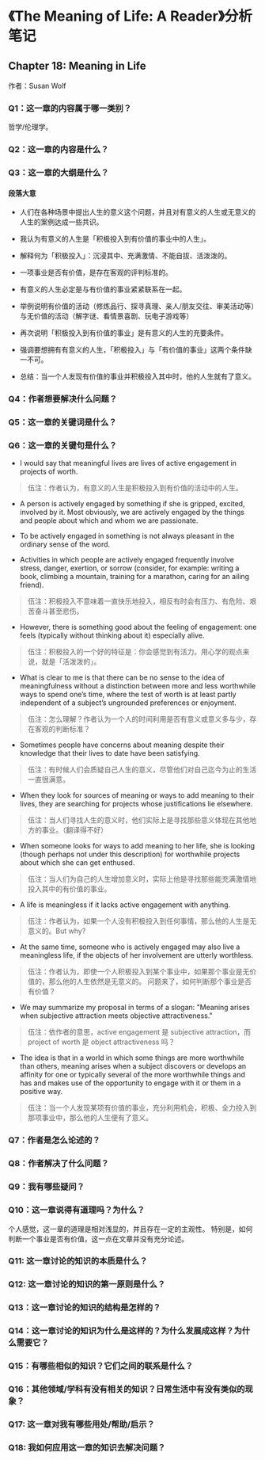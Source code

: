 # 《The Meaning of Life: A Reader》分析笔记

## Chapter 18: Meaning in Life

作者：Susan Wolf

### Q1：这一章的内容属于哪一类别？

哲学/伦理学。

### Q2：这一章的内容是什么？

### Q3：这一章的大纲是什么？

#### 段落大意

- 人们在各种场景中提出人生的意义这个问题，并且对有意义的人生或无意义的人生的案例达成一些共识。

- 我认为有意义的人生是「积极投入到有价值的事业中的人生」。

- 解释何为「积极投入」：沉浸其中、充满激情、不能自拔、活泼泼的。

- 一项事业是否有价值，是存在客观的评判标准的。

- 有意义的人生必定是与有价值的事业紧紧联系在一起。

- 举例说明有价值的活动（修炼品行、探寻真理、亲人/朋友交往、审美活动等）与无价值的活动（解字谜、看情景喜剧、玩电子游戏等）

- 再次说明「积极投入到有价值的事业」是有意义的人生的充要条件。

- 强调要想拥有有意义的人生，「积极投入」与「有价值的事业」这两个条件缺一不可。

- 总结：当一个人发现有价值的事业并积极投入其中时，他的人生就有了意义。

### Q4：作者想要解决什么问题？

### Q5：这一章的关键词是什么？

### Q6：这一章的关键句是什么？

- I would say that meaningful lives are lives of active engagement in projects of worth.

> 伍注：作者认为，有意义的人生是积极投入到有价值的活动中的人生。

- A person is actively engaged by something if she is gripped, excited, involved by it.
  Most obviously, we are actively engaged by the things and people about which and whom we are passionate.

- To be actively engaged in something is not always pleasant in the ordinary sense of the word.

- Activities in which people are actively engaged frequently involve stress, danger, exertion, or sorrow
  (consider, for example: writing a book, climbing a mountain, training for a marathon, caring for an ailing friend).

> 伍注：积极投入不意味着一直快乐地投入，相反有时会有压力、有危险、艰苦奋斗甚至悲伤。

- However, there is something good about the feeling of engagement:
  one feels (typically without thinking about it) especially alive.

> 伍注：积极投入的一个好的特征是：你会感觉到有活力。用心学的观点来说，就是「活泼泼的」。

- What is clear to me is that there can be no sense to the idea of meaningfulness without a distinction between more and less worthwhile ways to spend one’s time,
  where the test of worth is at least partly independent of a subject’s ungrounded preferences or enjoyment.

> 伍注：怎么理解？作者认为一个人的时间利用是否有意义或意义多与少，存在客观的判断标准？

- Sometimes people have concerns about meaning despite their knowledge that their lives to date have been satisfying.

> 伍注：有时候人们会质疑自己人生的意义，尽管他们对自己迄今为止的生活一直很满意。

- When they look for sources of meaning or ways to add meaning to their lives,
  they are searching for projects whose justifications lie elsewhere.

> 伍注：当人们寻找人生的意义时，他们实际上是寻找那些意义体现在其他地方的事业。（翻译得不好）

- When someone looks for ways to add meaning to her life,
  she is looking (though perhaps not under this description) for worthwhile projects about which she can get enthused.

> 伍注：当人们为自己的人生增加意义时，实际上他是寻找那些能充满激情地投入其中的有价值的事业。

- A life is meaningless if it lacks active engagement with anything.

> 伍注：作者认为，如果一个人没有积极投入到任何事情，那么他的人生是无意义的。But why?

- At the same time, someone who is actively engaged may also live a meaningless life,
  if the objects of her involvement are utterly worthless.

> 伍注：作者认为，即使一个人积极投入到某个事业中，如果那个事业是无价值的，那么他的人生依然是无意义的。
> 问题来了，如何判断那个事业是否有价值？

- We may summarize my proposal in terms of a slogan:
  "Meaning arises when subjective attraction meets objective attractiveness."

> 伍注：依作者的意思，active engagement 是 subjective attraction，而 project of worth 是 object attractiveness 吗？

- The idea is that in a world in which some things are more worthwhile than others,
  meaning arises when a subject discovers or develops an affinity for one or typically several of the more worthwhile things
  and has and makes use of the opportunity to engage with it or them in a positive way.

> 伍注：当一个人发现某项有价值的事业，充分利用机会，积极、全力投入到那项事业中，那么他的人生便有了意义。

### Q7：作者是怎么论述的？

### Q8：作者解决了什么问题？

### Q9：我有哪些疑问？

### Q10：这一章说得有道理吗？为什么？

个人感觉，这一章的道理是相对浅显的，并且存在一定的主观性。
特别是，如何判断一个事业是否有价值，这一点在文章并没有充分论述。

### Q11: 这一章讨论的知识的本质是什么？

### Q12: 这一章讨论的知识的第一原则是什么？

### Q13：这一章讨论的知识的结构是怎样的？

### Q14：这一章讨论的知识为什么是这样的？为什么发展成这样？为什么需要它？

### Q15：有哪些相似的知识？它们之间的联系是什么？

### Q16：其他领域/学科有没有相关的知识？日常生活中有没有类似的现象？

### Q17: 这一章对我有哪些用处/帮助/启示？

### Q18: 我如何应用这一章的知识去解决问题？

